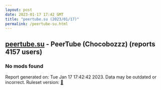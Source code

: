 ```yaml
---
layout: post
date: 2023-01-17 17:42 GMT
title: "peertube.su (2023/01/17)"
permalink: /peertube-su.html
---
```


## [peertube.su](https://peertube.su) - PeerTube (Chocobozzz) (reports 4157 users)

### No mods found

Report generated on: Tue Jan 17 17:42:42 2023. Data may be outdated or incorrect.
Ruleset version: [🧁](/version-cupcake)

